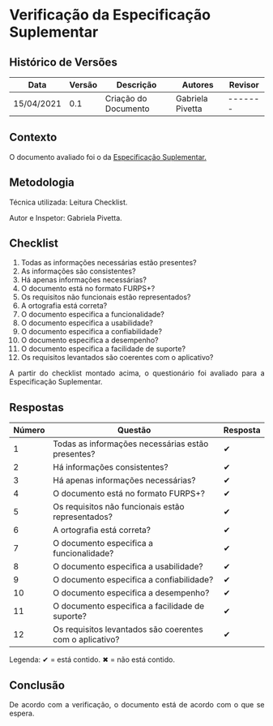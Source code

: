 # Verificação da Especificação Suplementar
## Histórico de Versões

| Data       | Versão | Descrição            | Autores          | Revisor |
| ---------- | ------ | -------------------- | ---------------  | ------- |
| 15/04/2021 | 0.1    | Criação do Documento | Gabriela Pivetta | ------- |

## Contexto

<p align="justify">O documento avaliado foi o da <a href = "https://requisitos-de-software.github.io/2020.2-Meu-Gov.br/Modelagem_Requisitos/EspecificacaoSuplementar/" > Especificação Suplementar. </a> </p>

## Metodologia

<p align="justify">
Técnica utilizada: Leitura Checklist.</p>
Autor e Inspetor: Gabriela Pivetta.


## Checklist

1. Todas as informações necessárias estão presentes?
2. As informações são consistentes?
3. Há apenas informações necessárias?
4. O documento está no formato FURPS+?
5. Os requisitos não funcionais estão representados?
6. A ortografia está correta?
7. O documento especifica a funcionalidade?
8. O documento especifica a usabilidade?
9. O documento especifica a confiabilidade?
10. O documento especifica a desempenho?
11. O documento especifica a facilidade de suporte?
12. Os requisitos levantados são coerentes com o aplicativo?

<p align="justify">A partir do checklist montado acima, o questionário foi avaliado para a Especificação Suplementar.</p>

## Respostas

| Número | Questão                                                   | Resposta |
| ------ | -------------------                                       | -------- |
| 1      | Todas as informações necessárias estão presentes?         | ✔        |
| 2      | Há informações consistentes?	                             | ✔        |
| 3      | Há apenas informações necessárias?	                     | ✔        |
| 4      | O documento está no formato FURPS+?	                     | ✔        |
| 5      | Os requisitos não funcionais estão representados?         | ✔        |
| 6      | A ortografia está correta?	                             | ✔        |
| 7      | O documento especifica a funcionalidade?                  | ✔        |
| 8      | O documento especifica a usabilidade?	                 | ✔        |
| 9      | O documento especifica a confiabilidade?                  | ✔        |
| 10     | O documento especifica a desempenho?                      | ✔        |
| 11     | O documento especifica a facilidade de suporte?           | ✔        |
| 12     | Os requisitos levantados são coerentes com o aplicativo?  | ✔        |

Legenda: ✔ = está contido. ✖ = não está contido.

## Conclusão

<p align="justify">De acordo com a verificação, o documento está de acordo com o que se espera.</p>